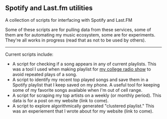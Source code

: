 ## Spotify and Last.fm utilities

A collection of scripts for interfacing with Spotify and Last.FM

Some of these scripts are for pulling data from these services, some of them are for automating my music ecosystem, some are for experiments. They're all works in progress (read that as not to be used by others).

---

Current scripts include:

- A script for checking if a song appears in any of current playlists. This was a tool I used when making playlist for [my college radio show](http://link.ben-tanen.com/papaT/) to avoid repeated plays of a song.
- A script to identify my recent top played songs and save them in a Spotify playlist that I keep saved on my phone. A useful tool for keeping some of my favorite songs available when I'm out of cell range.
- A script for scraping my top artists on a weekly (or monthly period). This data is for a post on my website (link to come).
- A script to explore algorithmically generated "clustered playlist." This was an experiement that I wrote about for my website (link to come).